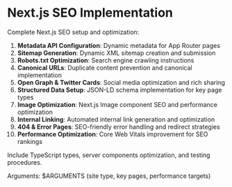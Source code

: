 # Next.js SEO Implementation

Complete Next.js SEO setup and optimization:

1. **Metadata API Configuration**: Dynamic metadata for App Router pages
2. **Sitemap Generation**: Dynamic XML sitemap creation and submission
3. **Robots.txt Optimization**: Search engine crawling instructions
4. **Canonical URLs**: Duplicate content prevention and canonical implementation
5. **Open Graph & Twitter Cards**: Social media optimization and rich sharing
6. **Structured Data Setup**: JSON-LD schema implementation for key page types
7. **Image Optimization**: Next.js Image component SEO and performance optimization
8. **Internal Linking**: Automated internal link generation and optimization
9. **404 & Error Pages**: SEO-friendly error handling and redirect strategies
10. **Performance Optimization**: Core Web Vitals improvement for SEO rankings

Include TypeScript types, server components optimization, and testing procedures.

Arguments: $ARGUMENTS (site type, key pages, performance targets)
